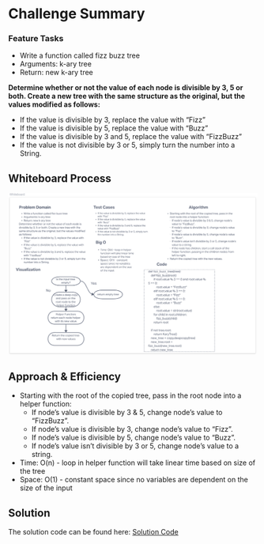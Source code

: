 # Challenge Summary
<!-- Description of the challenge -->
### Feature Tasks
- Write a function called fizz buzz tree
- Arguments: k-ary tree
- Return: new k-ary tree

**Determine whether or not the value of each node is divisible by 3, 5 or both. Create a new tree with the same structure as the original, but the values modified as follows:**

- If the value is divisible by 3, replace the value with “Fizz”
- If the value is divisible by 5, replace the value with “Buzz”
- If the value is divisible by 3 and 5, replace the value with “FizzBuzz”
- If the value is not divisible by 3 or 5, simply turn the number into a String.
## Whiteboard Process
<!-- Embedded whiteboard image -->
![Whiteboard](./code_challeng18_wb.png)
## Approach & Efficiency
<!-- What approach did you take? Why? What is the Big O space/time for this approach? -->
- Starting with the root of the copied tree, pass in the root node into a helper function:
  - If node’s value is divisible by 3 & 5, change node’s value to “FizzBuzz”.
  - If node’s value is divisible by 3, change node’s value to “Fizz”.
  - If node’s value is divisible by 5, change node’s value to “Buzz”.
  - If node’s value isn’t divisible by 3 or 5, change node’s value to a string.
- Time: O(n) - loop in helper function will take linear time based on size of the tree
- Space: O(1) - constant space since no variables are dependent on the size of the input
## Solution
<!-- Show how to run your code, and examples of it in action -->
The solution code can be found here: [Solution Code](../../code_challenges/tree_fizz_buzz.py)
